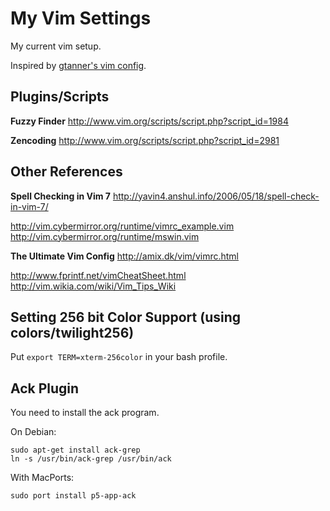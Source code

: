 # My Vim Settings

My current vim setup.

Inspired by [gtanner's vim config](https://github.com/gtanner/tinyhippos.vimrc).

## Plugins/Scripts

**Fuzzy Finder**
http://www.vim.org/scripts/script.php?script_id=1984

**Zencoding**
http://www.vim.org/scripts/script.php?script_id=2981

## Other References

**Spell Checking in Vim 7**
http://yavin4.anshul.info/2006/05/18/spell-check-in-vim-7/

http://vim.cybermirror.org/runtime/vimrc_example.vim
http://vim.cybermirror.org/runtime/mswin.vim

**The Ultimate Vim Config**
http://amix.dk/vim/vimrc.html

http://www.fprintf.net/vimCheatSheet.html
http://vim.wikia.com/wiki/Vim_Tips_Wiki

## Setting 256 bit Color Support (using colors/twilight256)

Put `export TERM=xterm-256color` in your bash profile.


## Ack Plugin

You need to install the ack program.

On Debian:

    sudo apt-get install ack-grep
    ln -s /usr/bin/ack-grep /usr/bin/ack

With MacPorts:

    sudo port install p5-app-ack
